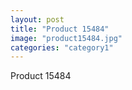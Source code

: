 ```yaml
---
layout: post
title: "Product 15484"
image: "product15484.jpg"
categories: "category1"
---
```

Product 15484
